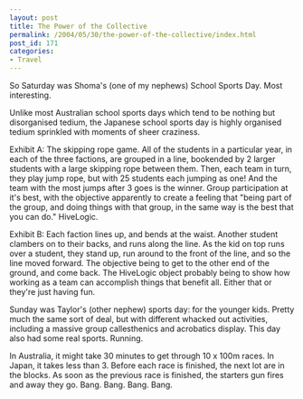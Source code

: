 ```yaml
---
layout: post
title: The Power of the Collective
permalink: /2004/05/30/the-power-of-the-collective/index.html
post_id: 171
categories: 
- Travel
---
```


 So Saturday was Shoma's (one of my nephews) School Sports Day. Most interesting.




Unlike most Australian school sports days which tend to be nothing but disorganised tedium, the Japanese school sports day is highly organised tedium sprinkled with moments of sheer craziness.




Exhibit A: The skipping rope game. All of the students in a particular year, in each of the three factions, are grouped in a line, bookended by 2 larger students with a large skipping rope between them. Then, each team in turn, they play jump rope, but with 25 students each jumping as one! And the team with the most jumps after 3 goes is the winner. Group participation at it's best, with the objective apparently to create a feeling that "being part of the group, and doing things with that group, in the same way is the best that you can do." HiveLogic.




Exhibit B: Each faction lines up, and bends at the waist. Another student clambers on to their backs, and runs along the line. As the kid on top runs over a student, they stand up, run around to the front of the line, and so the line moved forward. The objective being to get to the other end of the ground, and come back. The HiveLogic object probably being to show how working as a team can accomplish things that benefit all. Either that or they're just having fun.




Sunday was Taylor's (other nephew) sports day: for the younger kids. Pretty much the same sort of deal, but with different whacked out activities, including a massive group callesthenics and acrobatics display. This day also had some real sports. Running.




In Australia, it might take 30 minutes to get through 10 x 100m races. In Japan, it takes less than 3. Before each race is finished, the next lot are in the blocks. As soon as the previous race is finished, the starters gun fires and away they go. Bang. Bang. Bang. Bang.


